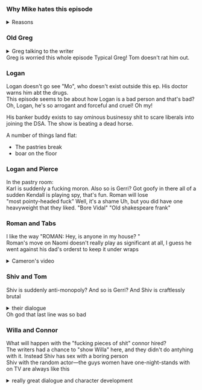 ### Why Mike hates this episode
<details>
 <summary> Reasons </summary>
So he takes an episode of veep that got rejected because there wasn’t enough “hustle” / “rushed walking.” Changes the character’s names, Realizes he has the wrong main character and says, “Oh, old people take drugs, lets put him on drugs with goofy side-effects”
sends it off to Adam McKay, who said yes, but it’s not edgy enough can you add a twenty minute humiliation scene?
And Veep writer sighs and says, sure, I’ve got 60 minutes and nothing to say anyhow.

I don’t really like Logan going after Pierce, I guess it kind of fits his character, 
What’s different at the end of the episode that’s different from the start?
- most of it happens in the first five minutes, meaning the action of the show is irrelevant
- now we have another episode about pierce

this might be an okay episode of whatever grey gardens / parks and rec frankenstein this smoked-out 

Horace Walpole said, The world is a comedy to those that think; a tragedy to those that feel. And I think it’s a tragedy that this episode of the comedic show succession sucks my dirty grimy balls.

everyone just says what they mean
This whole, yuk-yuk, whatever you say boss! bullshit is played out

There were people writing about the show when it came out who said, “this show doesn’t know what it’s doing. It’s halfway into comedy, it’s halfway into drama, and it can’t find its center.” And they were right. This season has really proved it. I think it was less jarring in episode one because we had that long break. But now after episode 2, which was a really great episode, this is really jarring. 

Bad writing: the arc of this episode isn’t character, and it isn’t plot. It’s not character, because Logan’s behavior is caused by medication, which you need because what he does is inconsistent with his craftiness and aloofness. And it’s not plot, because we have no idea if he’s going to be on the medication in the future or not! So who the fuck cares?

the banker guy exists to say ominous businessy shit to scare liberals into joining the DSA?

Veep is great but I don’t learn anything from watching it except how smart the writers are.

Every character in this episode drops 40 IQ points (except greg who was already kind of _there_, in that he’s clueless. He’s the one person who it fits)

It really seems like they have, like, six episodes worth of material, and they’re filling it out. And they kind of did that in the first season, but the finale was so good we kind of let it go.	

And it’s gonna take a show, that could have been one of the best shows on premium TV, or whatever, and bomb it.

Here’s the thing: everyone’s just doing what they were already doing. What you know they were going to do,

Shiv with the random actor—the guys women have one-night-stands with on TV are always like this 

</details>

### Old Greg
<details>
<summary> Greg talking to the writer </summary>
Because actually meeting you would be a big step.  - Uh-huh. -
I'm a time-pressed executive, so before we even get to the ethical considerations, can I eke out time in my calendar? Of course.

Um On the other hand, I don't think it's too self-aggrandizing to hope I might have some wisdom to impart.  
....  
Okay, I need to think.  I need I'm gonna go, I I'm But this leaving How I look, and how I'm getting up and everything, is off the record, okay?
</details>
Greg is worried this whole episode  
Typical Greg!  
Tom doesn't rat him out. 

### Logan

Logan doesn't go see "Mo", who doesn't exist outside this ep. His doctor warns him abt the drugs.  
This episode seems to be about how Logan is a bad person and that's bad?  Oh, Logan, he's so arrogant and forceful and cruel! Oh my!  

His banker buddy exists to say ominous businessy shit to scare liberals into joining the DSA. The show is beating a dead horse.

A number of things land flat:
- The pastries break
- boar on the floor

### Logan and Pierce
In the pastry room:  
Karl is suddenly a fucking moron.  Also so is Gerri? Got goofy in there all of a sudden
Kendall is playing spy, that's fun. Roman will lose    
"most pointy-headed fuck" Well, it's a shame Uh, but you did have one heavyweight that they liked. "Bore Vidal" "Old shakespeare frank"  

### Roman and Tabs
I like the way "ROMAN: Hey, is anyone in my house? "  
Roman's move on Naomi doesn't really play as significant at all, I guess he went against his dad's orderst to keep it under wraps   
<details>
<summary> Cameron's video </summary>

I ranch, I ride, I earn, and I give.  Just like you.  But ding-dong, who's there? Uncle Sam.  And where's his hand? In my pants.  

ROMAN: Hey, is anyone in my house? Hey.  

Uh, have you seen this? Yeah.  

He said he's beta testing it, before he Instagrams and enters the "ideas primary".  

Maybe he's a genius.  
</details>

### Shiv and Tom
Shiv is suddenly anti-monopoly? And so is Gerri? And Shiv is craftlessly brutal

<details> <summary> their dialogue </summary>
It's a 20-billion-dollar acquisition that either breaks us or takes half a decade to integrate.  We need to stop him.  So, talk to him in Hungary.   <br> 
- What? - Yeah.  

I I don't think I wanna do that, Shiv.  

Uh Oh, hello? Is this the replicant department? Yeah, my meat-puppet has stopped working.   

Shiv.  Shiv.  

Tom, I'm joking.  But I'm also not.  People would do well to remember there's gonna be a new sheriff in town one day.  So, rally the resistance, Deputy.  </details>
Oh god that last line was so bad

### Willa and Connor
What will happen with the "fucking pieces of shit" connor hired?  
The writers had a chance to "show Willa" here, and they didn't do antyhing with it. Instead Shiv has sex with a boring person  
Shiv with the random actor—the guys women have one-night-stands with on TV are always like this   
<details> <summary> really great dialogue and character development </summary>
Uh, I gotta make a call.  

Jealous boyfriend?   

No.  Just a guy who works for me.  

- Working on a Saturday?  

- He better be.  

Wow, sounds like you're riding him hard.  

Well, maybe he likes it.  

Are you flirting with me? Your flirt got all over my pants.  I'll be right back.  Hey, Tom.  Just checking you talked to him.  Don't let me down, soldier.
</dialogue>
### The Retreat 
Nothing happens until boar-on-the-floor. Roman and Kendall have a cute talk.   
Gerri and Karl try to get Tom to talk to Logan. This is so fucking stupid. Why would they even think that would work? Why did everyone get dumb like mormon level dumb?  
So Tom does talk to him about it, but it doesn't count, somehow?  
His banker buddy exists to say ominous businessy shit to scare liberals into joining the DSA. The show is beating a dead horse.
"That's about as choreographed as a dog getting fucked on roller-skates."  
Logan becomes less interesting to me as he loses status as "genius villain" and calls Karl a whoremongerer  
"Tom, did your fragile talk to Pantsil?"  
Kendall steals Roman's phone. Kind of weird

### Boar on the floor
God that was a waste of fifteen minutes
### Some other bullshit
Hey check out this B-line isn't that just saucy  

- "So, uh, no TV? You a You a laptop guy? Nah, no screens.  
- No, uh No news? 
- Oh, I don't follow the news. No, these days, actually the real news - comes from comedians.  
- (CHUCKLES) Oh.  Wow. I'm not crazy to hear the next thing you're gonna say.
- Can I just kiss you?

### Aftermath

Oh hey nothing happened in this episode so next episode it's still gonna be about Pierce lul

"You know, if I were capable of any sudden movement, I would totally pounce on you right now."

Also, nothing happened in these relationships so let's have a wrap-up for each that makes it sound like something changed:
<details> <summary> dialogue </summary> 
Maybe it wasn't totally great what you sent me to do.  Which is kind of the opposite of what I wanted to do.  
Uh-huh.  
Yeah.<Paste>  
I mean - we're a team, right? - Yeah.  But I I don't wanna be a dick, but maybe I should have a bit more input into team tactics.  
Yeah.  
Sure.  Of course.  
Thanks.  
So, how was your weekend?   
- SHIV: Me? - Yeah.  
Anything to report? Uh Yeah.  
Okay.  
Do you want to know?  
Oh.  I don't know, maybe later.  
Come here.  
(BOTH KISSING) (PHONE VIBRATING) Hey, Dad.  
LOGAN: Hello, Pinkie.  
Sorry I missed your call.  
Had a lot to deal with.  
Termites in the woodwork.  
Insurgents.  
Oh, yeah? Coming from where? Oh, front row, cheap seats, every-fucking-where.  
SHIV: Not from me.  
What are you doing at the moment? - I'm free.  
- LOGAN: We'll set a date.  It's time to bring you in.  
</details>
### Random
Alan Ruck—Connor-is cameron from Ferris Beuler
Shiv’s australian

